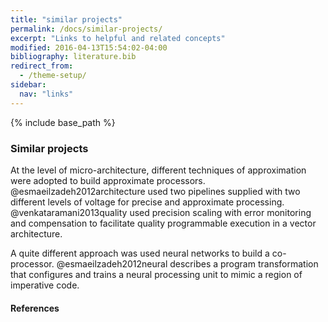 ```yaml
---
title: "similar projects"
permalink: /docs/similar-projects/
excerpt: "Links to helpful and related concepts"
modified: 2016-04-13T15:54:02-04:00
bibliography: literature.bib
redirect_from:
  - /theme-setup/
sidebar:
  nav: "links"  
---
```


{% include base_path %}

### Similar projects
At the level of micro-architecture, different techniques of approximation were adopted to build approximate processors. @esmaeilzadeh2012architecture used two pipelines supplied with two different levels of voltage for precise and approximate processing. @venkataramani2013quality used precision scaling with error monitoring and compensation to facilitate quality programmable
 execution in a vector architecture. 

A quite different approach was used neural networks to build a co-processor. @esmaeilzadeh2012neural describes a program
 transformation that configures and trains a neural processing unit to mimic a region of imperative
 code. 
 
#### References
